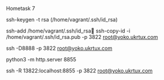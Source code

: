 Hometask 7

ssh-keygen -t rsa  (/home/vagrant/.ssh/id_rsa)

ssh-add /home/vagrant/.ssh/id_rsa
ssh-copy-id -i /home/vagrant/.ssh/id_rsa.pub -p 3822 root@yoko.ukrtux.com

ssh -D8888 -p 3822 root@yoko.ukrtux.com

python3 -m http.server 8855

ssh -R 13822:localhost:8855 -p 3822 root@yoko.ukrtux.com
